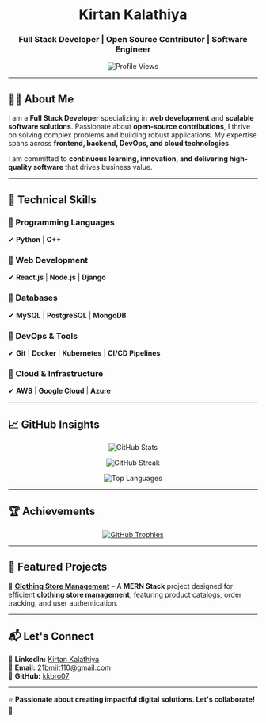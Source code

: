<h1 align="center">Kirtan Kalathiya</h1>
<h3 align="center">Full Stack Developer | Open Source Contributor | Software Engineer</h3>

<p align="center">
  <img src="https://komarev.com/ghpvc/?username=kkbro07&label=Profile%20Views&color=blue&style=flat" alt="Profile Views" />
</p>

---

## 👨‍💻 About Me  

I am a **Full Stack Developer** specializing in **web development** and **scalable software solutions**. Passionate about **open-source contributions**, I thrive on solving complex problems and building robust applications. My expertise spans across **frontend, backend, DevOps, and cloud technologies**.

I am committed to **continuous learning, innovation, and delivering high-quality software** that drives business value.  

---

## 🚀 Technical Skills  

### 🔹 Programming Languages  
✔ **Python** | **C++**  

### 🔹 Web Development  
✔ **React.js** | **Node.js** | **Django**  

### 🔹 Databases  
✔ **MySQL** | **PostgreSQL** | **MongoDB**  

### 🔹 DevOps & Tools  
✔ **Git** | **Docker** | **Kubernetes** | **CI/CD Pipelines**  

### 🔹 Cloud & Infrastructure  
✔ **AWS** | **Google Cloud** | **Azure**  

---

## 📈 GitHub Insights  

<p align="center">
  <img src="https://github-readme-stats.vercel.app/api?username=kkbro07&show_icons=true&theme=graywhite&hide_border=true" alt="GitHub Stats" />
</p>
<p align="center">
  <img src="https://github-readme-streak-stats.herokuapp.com/?user=kkbro07&theme=graywhite&hide_border=true" alt="GitHub Streak" />
</p>
<p align="center">
  <img src="https://github-readme-stats.vercel.app/api/top-langs?username=kkbro07&show_icons=true&layout=compact&theme=graywhite&hide_border=true" alt="Top Languages" />
</p>

---

## 🏆 Achievements  

<p align="center">
  <a href="https://github.com/ryo-ma/github-profile-trophy">
    <img src="https://github-profile-trophy.vercel.app/?username=kkbro07&theme=flat&margin-w=15&margin-h=15" alt="GitHub Trophies" />
  </a>
</p>

---

## 📂 Featured Projects  

🔹 [**Clothing Store Management**](https://github.com/kkbro07/cloth-shop.git) – A **MERN Stack** project designed for efficient **clothing store management**, featuring product catalogs, order tracking, and user authentication.  

---

## 📬 Let's Connect  

📌 **LinkedIn:** [Kirtan Kalathiya](https://www.linkedin.com/in/kirtankalathiya)  
📧 **Email:** [21bmiit110@gmail.com](mailto:21bmiit110@gmail.com)  
🔗 **GitHub:** [kkbro07](https://github.com/kkbro07)  

---

⭐ **Passionate about creating impactful digital solutions. Let's collaborate!** 🚀  
